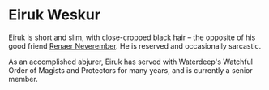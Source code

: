 # Eiruk Weskur

Eiruk is short and slim, with close-cropped black hair – the opposite of his good friend [Renaer Neverember](Renaer%20Neverember.md). He is reserved and occasionally sarcastic.

As an accomplished abjurer, Eiruk has served with Waterdeep's Watchful Order of Magists and Protectors for many years, and is currently a senior member.